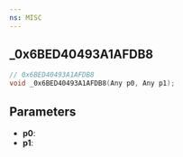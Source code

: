 ```yaml
---
ns: MISC
---
```

## _0x6BED40493A1AFDB8

```c
// 0x6BED40493A1AFDB8
void _0x6BED40493A1AFDB8(Any p0, Any p1);
```

## Parameters
* **p0**:
* **p1**:
